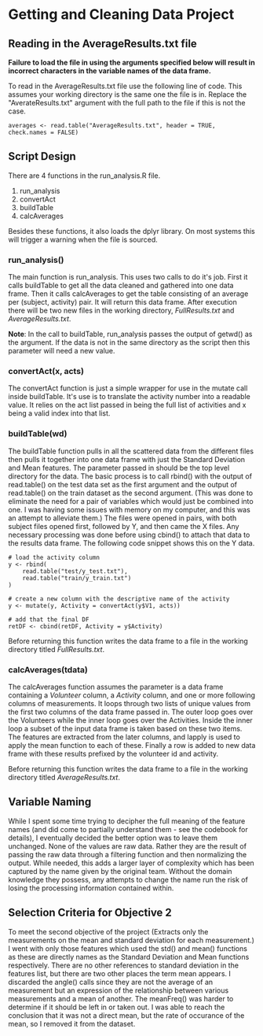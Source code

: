 # Getting and Cleaning Data Project

## Reading in the AverageResults.txt file

**Failure to load the file in using the arguments specified below will result in incorrect characters in the variable names of the data frame.**

To read in the AverageResults.txt file use the following line of code.  This assumes your working directory is the same one the file is in.  Replace the "AverateResults.txt" argument with the full path to the file if this is not the case.

`
averages <- read.table("AverageResults.txt", header = TRUE, check.names = FALSE)
`

## Script Design
There are 4 functions in the run_analysis.R file.

1. run_analysis
2. convertAct
3. buildTable
4. calcAverages

Besides these functions, it also loads the dplyr library.  On most systems this will trigger a warning when the file is sourced.

### run_analysis()
The main function is run_analysis.  This uses two calls to do it's job.  First it calls buildTable to get all the data cleaned and gathered into one data frame.  Then it calls calcAverages to get the table consisting of an average per (subject, activity) pair.  It will return this data frame.  After execution there will be two new files in the working directory, *FullResults.txt* and *AverageResults.txt*.

**Note**: In the call to buildTable, run_analysis passes the output of getwd() as the argument.  If the data is not in the same directory as the script then this parameter will need a new value.

### convertAct(x, acts) 
The convertAct function is just a simple wrapper for use in the mutate call inside buildTable.  It's use is to translate the activity number into a readable value.  It relies on the act list passed in being the full list of activities and x being a valid index into that list.

### buildTable(wd)
The buildTable function pulls in all the scattered data from the different files then pulls it together into one data frame with just the Standard Deviation and Mean features.  The parameter passed in should be the top level directory for the data.  The basic process is to call rbind() with the output of read.table() on the test data set as the first argument and the output of read.table() on the train dataset as the second argument.  (This was done to eliminate the  need for a pair of variables which would just be combined into one.  I was having some issues with memory on my computer, and this was an attempt to alleviate them.)  The files were opened in pairs, with both subject files opened first, followed by Y, and then came the X files.  Any necessary processing was done before using cbind() to attach that data to the results data frame.  The following code snippet shows this on the Y data.

    # load the activity column
    y <- rbind(
        read.table("test/y_test.txt"),
        read.table("train/y_train.txt")
    )

    # create a new column with the descriptive name of the activity
    y <- mutate(y, Activity = convertAct(y$V1, acts))

    # add that the final DF
    retDF <- cbind(retDF, Activity = y$Activity)

Before returning this function writes the data frame to a file in the working directory titled *FullResults.txt*.

### calcAverages(tdata)
The calcAverages function assumes the parameter is a data frame containing a *Volunteer* column, a *Activity* column, and one or more following columns of measurements.  It loops through two lists of unique values from the first two columns of the data frame passed in.  The outer loop goes over the Volunteers while the inner loop goes over the Activities.  Inside the inner loop a subset of the input data frame is taken based on these two items.  The features are extracted from the later columns, and lapply is used to apply the mean function to each of these.  Finally a row is added to new data frame with these results prefixed by the volunteer id and activity.

Before returning this function writes the data frame to a file in the working directory titled *AverageResults.txt*.

## Variable Naming

While I spent some time trying to decipher the full meaning of the feature names (and did come to partially understand them - see the codebook for details), I eventually decided the better option was to leave them unchanged.  None of the values are raw data.  Rather they are the result of passing the raw data through a filtering function and then normalizing the output.  While needed, this adds a larger layer of complexity which has been captured by the name given by the original team.  Without the domain knowledge they possess, any attempts to change the name run the risk of losing the processing information contained within.

## Selection Criteria for Objective 2

To meet the second objective of the project (Extracts only the measurements on the mean and standard deviation for each measurement.) I went with only those features which used the std() and mean() functions as these are directly names as the Standard Deviation and Mean functions respectively.  There are no other references to standard deviation in the features list, but there are two other places the term mean appears.  I discarded the angle() calls since they are not the average of an measurement but an expression of the relationship between various measurements and a mean of another.  The meanFreq() was harder to determine if it should be left in or taken out.  I was able to reach the conclusion that it was not a direct mean, but the rate of occurance of the mean, so I removed it from the dataset.

